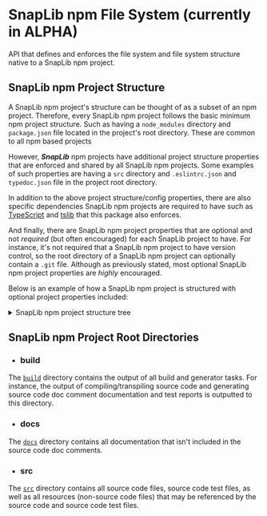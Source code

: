 # SnapLib npm File System (currently in ALPHA)

API that defines and enforces the file system and file system structure native
to a SnapLib npm project.

## SnapLib npm Project Structure

A SnapLib npm project's structure can be thought of as a subset of an npm
project. Therefore, every SnapLib npm project follows the basic minimum npm
project structure. Such as having a `node_modules` directory and `package.json`
file located in the project's root directory. These are common to all npm based
projects

However, ***SnapLib*** npm projects have additional project structure properties
that are enforced and shared by all SnapLib npm projects. Some examples of such
properties are having a `src` directory and `.eslintrc.json` and `typedoc.json`
file in the project root directory.

In addition to the above project structure/config properties, there are also
specific dependencies SnapLib npm projects are required to have such as
[TypeScript][1] and [tslib][2] that this package also enforces.

And finally, there are SnapLib npm project properties that are optional and not
*required* (but often encouraged) for each SnapLib project to have. For
instance, it's not required that a SnapLib npm project to have version control,
so the root directory of a SnapLib npm project can optionally contain a `.git`
file. Although as previously stated, most optional SnapLib npm project
properties are *highly* encouraged.

Below is an example of how a SnapLib npm project is structured with optional
project properties included:

<details>
  <summary>SnapLib npm project structure tree</summary>
  (any elements with a trailing '/' character indicates it's a directory)

```none
.
├──build -> generated from various build tasks. May not always be present.
│  ├──css
│  │  └──index.css
│  ├──docs
│  │  └──class_diagrams/
│  ├──html
│  │  └──index.html
│  ├──js
│  │  └──index.js
│  └──test
│     ├──assets\
│     ├──index.html
│     └──index.json
├──docs\
├──node_modules -> not showing full node_modules structure to reduce verbosity
│  ├──.bin\
│  ├──npm-fs
│  │  └──npm-fs.js
│  ├──typedoc\
│  ├──typescript\
│  ├──...
│  ├──...
├──src
│  ├──main
│  │  ├──html
│  │  │  └──index.html
│  │  ├──resources
│  │  │  └──img
│  │  │     └──mona_lisa.png
│  │  ├──scss
│  │  │  └──index.scss
│  │  └──ts
│  │     ├──index.ts
│  │     └──tsconfig.json
│  └──test
│     ├──resources\
│     └──ts
│        └──TestIndex.ts
├──.editorconfig
├──.eslintrc.json
├──.git
├──.gitignore
├──LICENSE.txt
├──package.json
├──package-lock.json
├──README.md
└──typedoc.json
```

</details>

## SnapLib npm Project Root Directories

- ### build

The [`build`][3] directory contains the output of all build and generator tasks.
For instance, the output of compiling/transpiling source code and generating
source code doc comment documentation and test reports is outputted to this
directory.

- ### docs

The [`docs`][4] directory contains all documentation that isn't included in the
source code doc comments.

- ### src

The [`src`][5] directory contains all source code files, source code test files,
as well as all resources (non-source code files) that may be referenced by the
source code and source code test files.

[1]: https://www.npmjs.com/package/typescript "TypeScript"
[2]: https://www.npmjs.com/package/tslib "tslib"
[3]: docs/project/directories/build.md "root build directory"
[4]: docs/project/directories/docs.md "root docs directory"
[5]: docs/project/directories/src.md "root src directory"
